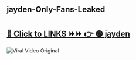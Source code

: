
 ## jayden-Only-Fans-Leaked

# <h2><a href="https://clipsfans.com/jayden&ref=git">🔗 Click to LINKS ⏩⏩ 👉 🟢 jayden </a></h2>

<a href="https://clipsfans.com/jayden&ref=git" rel="nofollow" data-target="animated-image.originalLink"><img src="https://i.ibb.co.com/xMMVF88/686577567.gif" alt="Viral Video Original" style="max-width: 100%; display: inline-block;" data-target="animated-image.originalImage"></a>
